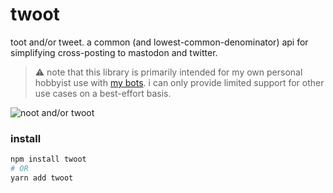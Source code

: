 # twoot

toot and/or tweet. a common (and lowest-common-denominator) api for simplifying
cross-posting to mastodon and twitter.

> :warning: note that this library is primarily intended for my own personal
> hobbyist use with [my
> bots](https://github.com/lostfictions?tab=repositories&q=botally). i can only
> provide limited support for other use cases on a best-effort basis.

![noot and/or twoot](https://i.imgur.com/uRv31NC.gif)

### install

```sh
npm install twoot
# OR
yarn add twoot
```
